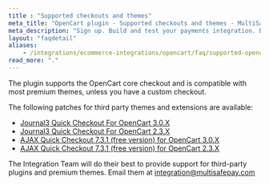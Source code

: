 ```yaml
---
title : "Supported checkouts and themes"
meta_title: "OpenCart plugin - Supported checkouts and themes - MultiSafepay Docs"
meta_description: "Sign up. Build and test your payments integration. Explore our products and services. Use our API Reference, SDKs, and wrappers. Get support."
layout: "faqdetail"
aliases:
    - /integrations/ecommerce-integrations/opencart/faq/supported-opencart-checkouts/
read_more: "."
---
```


The plugin supports the OpenCart core checkout and is compatible with most premium themes, unless you have a custom checkout.

The following patches for third party themes and extensions are available:

- [Journal3 Quick Checkout For OpenCart 3.0.X](/payments/integrations/ecommerce-platforms/opencart/patches/multisafepay-patch-for-journal3-opencart-3.0.X.ocmod.zip)
- [Journal3 Quick Checkout For OpenCart 2.3.X](/payments/integrations/ecommerce-platforms/opencart/patches/multisafepay-patch-for-journal3-opencart-2.3.X.ocmod.zip)
- [AJAX Quick Checkout 7.3.1 (free version) for OpenCart 3.0.X](/payments/integrations/ecommerce-platforms/opencart/patches/multisafepay-patch-for-ajax-quick-checkout-free-version-7.3.1-opencart-3.0.X.ocmod.zip)
- [AJAX Quick Checkout 7.3.1 (free version) for OpenCart 2.3.X](/payments/integrations/ecommerce-platforms/opencart/patches/multisafepay-patch-for-ajax-quick-checkout-free-version-7.3.1-opencart-2.3.X.ocmod.zip)

The Integration Team will do their best to provide support for third-party plugins and premium themes. Email them at <integration@multisafepay.com>
